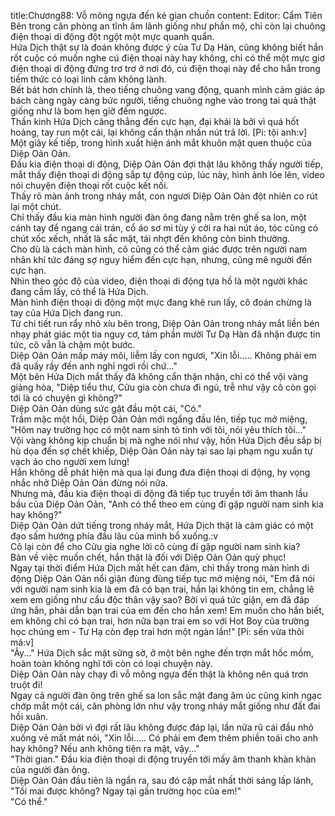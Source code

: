 title:Chương88: Vỗ mông ngựa đến kẻ gian chuồn
content:
Editor: Cẩm Tiên<br>Bên trong căn phòng an tĩnh âm lãnh giống như phần mộ, chỉ còn lại chuông điện thoại di động đột ngột một mực quanh quẩn.<br>Hứa Dịch thật sự là đoán không được ý của Tư Dạ Hàn, cũng không biết hắn rốt cuộc có muốn nghe cú điện thoại này hay không, chỉ có thể một mực giơ điện thoại di động đứng trơ trơ ở nơi đó, cú điện thoại này để cho hắn trong tiềm thức có loại linh cảm không lành.<br>Bết bát hơn chính là, theo tiếng chuông vang động, quanh mình cảm giác áp bách càng ngày càng bức người, tiếng chuông nghe vào trong tai quả thật giống như là bom hẹn giờ đếm ngược.<br>Thần kinh Hứa Dịch căng thẳng đến cực hạn, đại khái là bởi vì quá hốt hoảng, tay run một cái, lại không cẩn thận nhấn nút trả lời. [Pi: tội anh:v]<br>Một giây kế tiếp, trong hình xuất hiện ánh mắt khuôn mặt quen thuộc của Diệp Oản Oản.<br>Đầu kia điện thoại di động, Diệp Oản Oản đợi thật lâu không thấy người tiếp, mắt thấy điện thoại di động sắp tự động cúp, lúc này, hình ảnh lóe lên, video nói chuyện điện thoại rốt cuộc kết nối.<br>Thấy rõ màn ảnh trong nháy mắt, con ngươi Diệp Oản Oản đột nhiên co rút lại một chút.<br>Chỉ thấy đầu kia màn hình người đàn ông đang nằm trên ghế sa lon, một cánh tay để ngang cái trán, cổ áo sơ mi tùy ý cởi ra hai nút áo, tóc cũng có chút xốc xếch, nhất là sắc mặt, tái nhợt đến không còn bình thường.<br>Cho dù là cách màn hình, cô cũng có thể cảm giác được trên người nam nhân khí tức đáng sợ nguy hiểm đến cực hạn, nhưng, cũng mê người đến cực hạn.<br>Nhìn theo góc độ của video, điện thoại di động tựa hồ là một người khác đang cầm lấy, có thể là Hứa Dịch.<br>Màn hình điện thoại di động một mực đang khẽ run lấy, cô đoán chừng là tay của Hứa Dịch đang run.<br>Từ chi tiết run rẩy nhỏ xíu bên trong, Diệp Oản Oản trong nháy mắt liền bén nhạy phát giác một tia nguy cơ, tám phần mười Tư Dạ Hàn đã nhận được tin tức, cô vẫn là chậm một bước.<br>Diệp Oản Oản mấp máy môi, liễm lấy con ngươi, "Xin lỗi..... Không phải em đã quấy rầy đến anh nghỉ ngơi rồi chứ..."<br>Một bên Hứa Dịch mắt thấy đã không cẩn thận nhận, chỉ có thể vội vàng giảng hòa, "Diệp tiểu thư, Cửu gia còn chưa đi ngủ, trễ như vậy cô còn gọi tới là có chuyện gì không?"<br>Diệp Oản Oản dùng sức gật đầu một cái, "Có."<br>Trầm mặc một hồi, Diệp Oản Oản mới ngẩng đầu lên, tiếp tục mở miệng, "Hôm nay trường học có một nam sinh tỏ tình với tôi, nói yêu thích tôi..."<br>Vội vàng không kịp chuẩn bị mà nghe nói như vậy, hồn Hứa Dịch đều sắp bị hù dọa đến sợ chết khiếp, Diệp Oản Oản này tại sao lại phạm ngu xuẩn tự vạch áo cho người xem lưng!<br>Hắn không dễ phát hiện mà qua lại đung đưa điện thoại di động, hy vọng nhắc nhở Diệp Oản Oản đừng nói nữa.<br>Nhưng mà, đầu kia điện thoại di động đã tiếp tục truyền tới âm thanh lầu bầu của Diệp Oản Oản, "Anh có thể theo em cùng đi gặp người nam sinh kia hay không?"<br>Diệp Oản Oản dứt tiếng trong nháy mắt, Hứa Dịch thật là cảm giác có một đạo sấm hướng phía đầu lâu của mình bổ xuống.:v<br>Cô lại còn để cho Cửu gia nghe lời cô cùng đi gặp người nam sinh kia?<br>Bàn về việc muốn chết, hắn thật là đối với Diệp Oản Oản quỳ phục!<br>Ngay tại thời điểm Hứa Dịch mất hết can đảm, chỉ thấy trong màn hình di động Diệp Oản Oản nổi giận đùng đùng tiếp tục mở miệng nói, "Em đã nói với người nam sinh kia là em đã có bạn trai, hắn lại không tin em, chẳng lẽ xem em giống như cẩu độc thân vậy sao? Bởi vì quá tức giận, em đã đáp ứng hắn, phải dẫn bạn trai của em đến cho hắn xem! Em muốn cho hắn biết, em không chỉ có bạn trai, hơn nữa bạn trai em so với Hot Boy của trường học chúng em - Tư Hạ còn đẹp trai hơn một ngàn lần!" [Pi: sến vừa thôi má:v]<br>"Ây..." Hứa Dịch sắc mặt sững sờ, ở một bên nghe đến trợn mắt hốc mồm, hoàn toàn không nghĩ tới còn có loại chuyện này.<br>Diệp Oản Oản này chạy đi vỗ mông ngựa đến thật là không nên quá trơn truột đi!<br>Ngay cả người đàn ông trên ghế sa lon sắc mặt đang âm úc cũng kinh ngạc chớp mắt một cái, căn phòng lớn như vậy trong nháy mắt giống như đất đai hồi xuân.<br>Diệp Oản Oản bởi vì đợi rất lâu không được đáp lại, lần nữa rũ cái đầu nhỏ xuống vẻ mất mát nói, "Xin lỗi..... Có phải em đem thêm phiền toái cho anh hay không? Nếu anh không tiện ra mặt, vậy..."<br>"Thời gian." Đầu kia điện thoại di động truyền tới mấy âm thanh khàn khàn của người đàn ông.<br>Diệp Oản Oản đầu tiên là ngẩn ra, sau đó cặp mắt nhất thời sáng lấp lánh, "Tối mai được không? Ngay tại gần trường học của em!"<br>"Có thể."